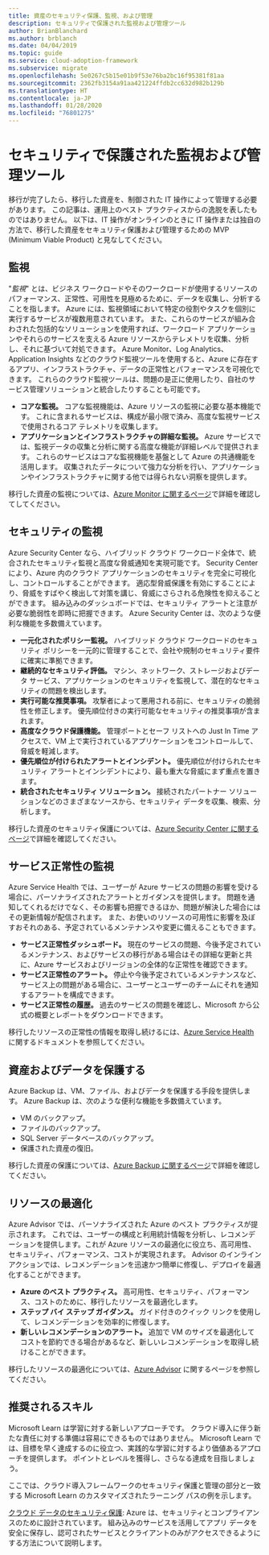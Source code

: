```yaml
---
title: 資産のセキュリティ保護、監視、および管理
description: セキュリティで保護された監視および管理ツール
author: BrianBlanchard
ms.author: brblanch
ms.date: 04/04/2019
ms.topic: guide
ms.service: cloud-adoption-framework
ms.subservice: migrate
ms.openlocfilehash: 5e0267c5b15e01b9f53e76ba2bc16f95381f81aa
ms.sourcegitcommit: 2362fb3154a91aa421224ffdb2cc632d982b129b
ms.translationtype: HT
ms.contentlocale: ja-JP
ms.lasthandoff: 01/28/2020
ms.locfileid: "76801275"
---
```

# <a name="secure-monitoring-and-management-tools"></a>セキュリティで保護された監視および管理ツール

移行が完了したら、移行した資産を、制御された IT 操作によって管理する必要があります。 この記事は、運用上のベスト プラクティスからの逸脱を表したものではありません。 以下は、IT 操作がオンラインのときに IT 操作または独自の方法で、移行した資産をセキュリティ保護および管理するための MVP (Minimum Viable Product) と見なしてください。

## <a name="monitoring"></a>監視

"*監視*" とは、ビジネス ワークロードやそのワークロードが使用するリソースのパフォーマンス、正常性、可用性を見極めるために、データを収集し、分析することを指します。 Azure には、監視領域において特定の役割やタスクを個別に実行するサービスが複数用意されています。 また、これらのサービスが組み合わされた包括的なソリューションを使用すれば、ワークロード アプリケーションやそれらのサービスを支える Azure リソースからテレメトリを収集、分析し、それに基づいて対処できます。 Azure Monitor、Log Analytics、Application Insights などのクラウド監視ツールを使用すると、Azure に存在するアプリ、インフラストラクチャ、データの正常性とパフォーマンスを可視化できます。 これらのクラウド監視ツールは、問題の是正に使用したり、自社のサービス管理ソリューションと統合したりすることも可能です。

- **コアな監視。** コアな監視機能は、Azure リソースの監視に必要な基本機能です。 これに含まれるサービスは、構成が最小限で済み、高度な監視サービスで使用されるコア テレメトリを収集します。
- **アプリケーションとインフラストラクチャの詳細な監視。** Azure サービスでは、監視データの収集と分析に関する高度な機能が詳細レベルで提供されます。 これらのサービスはコアな監視機能を基盤として Azure の共通機能を活用します。 収集されたデータについて強力な分析を行い、アプリケーションやインフラストラクチャに関する他では得られない洞察を提供します。

移行した資産の監視については、[Azure Monitor に関するページ](https://docs.microsoft.com/azure/azure-monitor/overview)で詳細を確認してしてください。

## <a name="security-monitoring"></a>セキュリティの監視

Azure Security Center なら、ハイブリッド クラウド ワークロード全体で、統合されたセキュリティ監視と高度な脅威通知を実現可能です。 Security Center により、Azure 内のクラウド アプリケーションのセキュリティを完全に可視化し、コントロールすることができます。 適応型脅威保護を有効にすることにより、脅威をすばやく検出して対策を講じ、脅威にさらされる危険性を抑えることができます。 組み込みのダッシュボードでは、セキュリティ アラートと注意が必要な脆弱性を即時に把握できます。 Azure Security Center は、次のような便利な機能を多数備えています。

- **一元化されたポリシー監視。** ハイブリッド クラウド ワークロードのセキュリティ ポリシーを一元的に管理することで、会社や規制のセキュリティ要件に確実に準拠できます。
- **継続的なセキュリティ評価。** マシン、ネットワーク、ストレージおよびデータ サービス、アプリケーションのセキュリティを監視して、潜在的なセキュリティの問題を検出します。
- **実行可能な推奨事項。** 攻撃者によって悪用される前に、セキュリティの脆弱性を修正します。 優先順位付きの実行可能なセキュリティの推奨事項が含まれます。
- **高度なクラウド保護機能。** 管理ポートとセーフ リストへの Just In Time アクセスで、VM 上で実行されているアプリケーションをコントロールして、脅威を軽減します。
- **優先順位が付けられたアラートとインシデント。** 優先順位が付けられたセキュリティ アラートとインシデントにより、最も重大な脅威にまず重点を置きます。
- **統合されたセキュリティ ソリューション。** 接続されたパートナー ソリューションなどのさまざまなソースから、セキュリティ データを収集、検索、分析します。

移行した資産のセキュリティ保護については、[Azure Security Center に関するページ](https://docs.microsoft.com/azure/security-center)で詳細を確認してください。

## <a name="service-health-monitoring"></a>サービス正常性の監視

Azure Service Health では、ユーザーが Azure サービスの問題の影響を受ける場合に、パーソナライズされたアラートとガイダンスを提供します。 問題を通知してくれるだけでなく、その影響も把握できるほか、問題が解決した場合にはその更新情報が配信されます。 また、お使いのリソースの可用性に影響を及ぼすおそれのある、予定されているメンテナンスや変更に備えることもできます。

- **サービス正常性ダッシュボード。** 現在のサービスの問題、今後予定されているメンテナンス、およびサービスの移行がある場合はその詳細な更新と共に、Azure サービスおよびリージョンの全体的な正常性を確認できます。
- **サービス正常性のアラート。** 停止や今後予定されているメンテナンスなど、サービス上の問題がある場合に、ユーザーとユーザーのチームにそれを通知するアラートを構成できます。
- **サービス正常性の履歴。** 過去のサービスの問題を確認し、Microsoft から公式の概要とレポートをダウンロードできます。

移行したリソースの正常性の情報を取得し続けるには、[Azure Service Health](https://docs.microsoft.com/azure/service-health) に関するドキュメントを参照してください。

## <a name="protect-assets-and-data"></a>資産およびデータを保護する

Azure Backup は、VM、ファイル、およびデータを保護する手段を提供します。 Azure Backup は、次のような便利な機能を多数備えています。

- VM のバックアップ。
- ファイルのバックアップ。
- SQL Server データベースのバックアップ。
- 保護された資産の復旧。

移行した資産の保護については、[Azure Backup に関するページ](https://docs.microsoft.com/azure/backup)で詳細を確認してください。

## <a name="optimize-resources"></a>リソースの最適化

Azure Advisor では、パーソナライズされた Azure のベスト プラクティスが提示されます。 これでは、ユーザーの構成と利用統計情報を分析し、レコメンデーションを提供します。これが Azure リソースの最適化に役立ち、高可用性、セキュリティ、パフォーマンス、コストが実現されます。 Advisor のインライン アクションでは、レコメンデーションを迅速かつ簡単に修復し、デプロイを最適化することができます。

- **Azure のベスト プラクティス。** 高可用性、セキュリティ、パフォーマンス、コストのために、移行したリソースを最適化します。
- **ステップ バイ ステップ ガイダンス。** ガイド付きのクイック リンクを使用して、レコメンデーションを効率的に修復します。
- **新しいレコメンデーションのアラート。** 追加で VM のサイズを最適化してコストを節約できる場合があるなど、新しいレコメンデーションを取得し続けることができます。

移行したリソースの最適化については、[Azure Advisor](https://docs.microsoft.com/azure/advisor/advisor-overview) に関するページを参照してください。

## <a name="suggested-skills"></a>推奨されるスキル

Microsoft Learn は学習に対する新しいアプローチです。 クラウド導入に伴う新たな責任に対する準備は容易にできるものではありません。 Microsoft Learn では、目標を早く達成するのに役立つ、実践的な学習に対するより価値あるアプローチを提供します。 ポイントとレベルを獲得し、さらなる達成を目指しましょう。

ここでは、クラウド導入フレームワークのセキュリティ保護と管理の部分と一致する Microsoft Learn のカスタマイズされたラーニング パスの例を示します。 

[クラウド データのセキュリティ保護](https://docs.microsoft.com/learn/paths/secure-your-cloud-data/): Azure は、セキュリティとコンプライアンスのために設計されています。 組み込みのサービスを活用してアプリ データを安全に保存し、認可されたサービスとクライアントのみがアクセスできるようにする方法について説明します。

